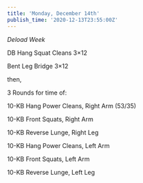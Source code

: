 ```yaml
---
title: 'Monday, December 14th'
publish_time: '2020-12-13T23:55:00Z'
---
```


*Deload Week*

DB Hang Squat Cleans 3×12

Bent Leg Bridge 3×12

then,

3 Rounds for time of:

10-KB Hang Power Cleans, Right Arm (53/35)

10-KB Front Squats, Right Arm

10-KB Reverse Lunge, Right Leg

10-KB Hang Power Cleans, Left Arm

10-KB Front Squats, Left Arm

10-KB Reverse Lunge, Left Leg
